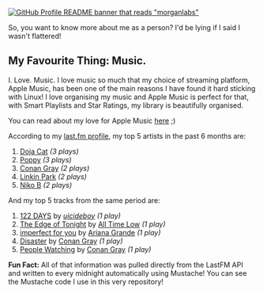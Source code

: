 [![GitHub Profile README banner that reads "morganlabs"](./.github/assets/banner_knowmore.svg)](https://morganlabs.dev)

So, you want to know more about me as a person? I'd be lying if I said I wasn't
flattered!

## My Favourite Thing: Music.

I. Love. Music. I love music so much that my choice of streaming platform, Apple
Music, has been one of the main reasons I have found it hard sticking with
Linux! I love organising my music and Apple Music is perfect for that, with
Smart Playlists and Star Ratings, my library is beautifully organised.

You can read about my love for Apple Music
[here](https://www.morganlabs.dev/blog/why-i-love-apple-music) ;)

According to my [last.fm profile](https://last.fm/user/morganlabs), my top 5
artists in the past 6 months are:

1. [Doja Cat](https://www.last.fm/music/Doja+Cat) *(3 plays)*
2. [Poppy](https://www.last.fm/music/Poppy) *(3 plays)*
3. [Conan Gray](https://www.last.fm/music/Conan+Gray) *(2 plays)*
4. [Linkin Park](https://www.last.fm/music/Linkin+Park) *(2 plays)*
5. [Niko B](https://www.last.fm/music/Niko+B) *(2 plays)*

And my top 5 tracks from the same period are:

1. [122 DAYS](https://www.last.fm/music/$uicideboy$/_/122+DAYS) by [$uicideboy$](https://www.last.fm/music/$uicideboy$) *(1 play)*
2. [The Edge of Tonight](https://www.last.fm/music/All+Time+Low/_/The+Edge+of+Tonight) by [All Time Low](https://www.last.fm/music/All+Time+Low) *(1 play)*
3. [imperfect for you](https://www.last.fm/music/Ariana+Grande/_/imperfect+for+you) by [Ariana Grande](https://www.last.fm/music/Ariana+Grande) *(1 play)*
4. [Disaster](https://www.last.fm/music/Conan+Gray/_/Disaster) by [Conan Gray](https://www.last.fm/music/Conan+Gray) *(1 play)*
5. [People Watching](https://www.last.fm/music/Conan+Gray/_/People+Watching) by [Conan Gray](https://www.last.fm/music/Conan+Gray) *(1 play)*

**Fun Fact:** All of that information was pulled directly from the LastFM API
and written to every midnight automatically using Mustache! You can see the
Mustache code I use in this very repository!
